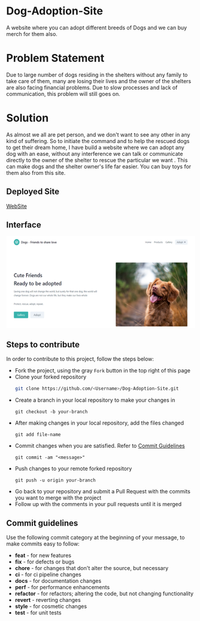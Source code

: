# Dog-Adoption-Site
A website where you can adopt different breeds of Dogs and we can buy merch for them also.

# Problem Statement
Due to large number of dogs residing in the shelters without any family to take care of them, many are losing their lives and the owner of the shelters are also facing financial problems. Due to slow processes and lack of communication, this problem will still goes on.

# Solution 
As almost we all are pet person, and we don't want to see any other in any kind of suffering. So to initiate the  command and to help the rescued dogs to get their dream home, I have build a website where we can adopt any dog with an ease, without any interference we can talk or communicate directly to the owner of the shelter to rescue the particular we want . This can make dogs and the shelter owner's life far easier. You can buy toys for them also from this site.

## Deployed Site
[WebSite](http://adoption-site.azurewebsites.net/)

## Interface
![Screenshot of Deployed Site](Display/HomePage.png)



## Steps to contribute
In order to contribute to this project, follow the steps below:
- Fork the project, using the gray `Fork` button in the top right of this page
- Clone your forked repository
  ```bash
  git clone https://github.com/<Username>/Dog-Adoption-Site.git
  ```
- Create a branch in your local repository to make your changes in
  ```git
  git checkout -b your-branch
  ```
- After making changes in your local repository, add the files changed
  ```git
  git add file-name
  ```
- Commit changes when you are satisfied. Refer to [Commit Guidelines](#commit-guidelines)
  ```git
  git commit -am "<message>"
  ```
- Push changes to your remote forked repository
  ```git
  git push -u origin your-branch
  ```
- Go back to your repository and submit a Pull Request with the commits you want to merge with the project
- Follow up with the comments in your pull requests until it is merged

## Commit guidelines
Use the following commit category at the beginning of your message, to make commits easy to follow:
- **feat** - for new features
- **fix** - for defects or bugs
- **chore** - for changes that don't alter the source, but necessary
- **ci** - for ci pipeline changes
- **docs** - for documentation changes
- **perf** - for performance enhancements
- **refactor** - for refactors; altering the code, but not changing functionality
- **revert** - reverting changes
- **style** - for cosmetic changes
- **test** - for unit tests
